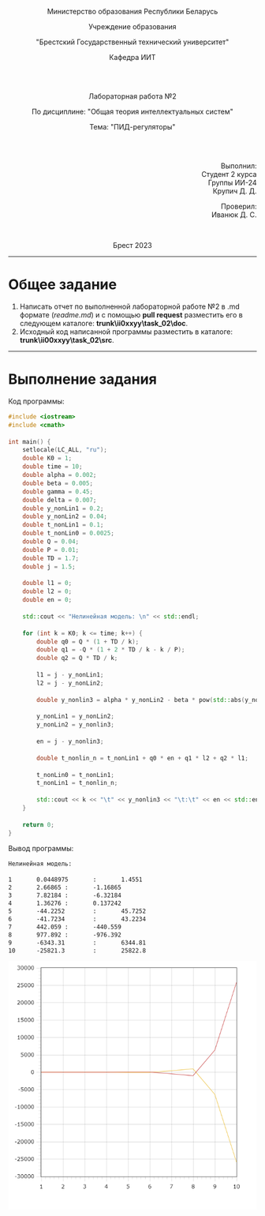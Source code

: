 <p align="center">Министерство образования Республики Беларусь</p>
<p align="center">Учреждение образования</p>
<p align="center">"Брестский Государственный технический университет"</p>
<p align="center">Кафедра ИИТ</p>
<br>
<br>
<p align="center">Лабораторная работа №2</p>
<p align="center">По дисциплине: "Общая теория интеллектуальных систем"</p>
<p align="center">Тема: "ПИД-регуляторы"</p>
<br>
<br>
<p align="right">Выполнил:<br>Студент 2 курса<br>Группы ИИ-24<br>Крупич Д. Д.</p>
<p align="right">Проверил:<br>Иванюк Д. С.</p>
<br>
<p align="center">Брест 2023</p>

---

# Общее задание #
1. Написать отчет по выполненной лабораторной работе №2 в .md формате (*readme.md*) и с помощью **pull request** разместить его в следующем каталоге: **trunk\ii0xxyy\task_02\doc**.
2. Исходный код написанной программы разместить в каталоге: **trunk\ii00xxyy\task_02\src**.
---

# Выполнение задания #

Код программы:
```C++
#include <iostream>
#include <cmath>

int main() {
    setlocale(LC_ALL, "ru");
    double K0 = 1;
    double time = 10;
    double alpha = 0.002;
    double beta = 0.005;
    double gamma = 0.45;
    double delta = 0.007;
    double y_nonLin1 = 0.2;
    double y_nonLin2 = 0.04;
    double t_nonLin1 = 0.1;
    double t_nonLin0 = 0.0025;
    double Q = 0.04;
    double P = 0.01;
    double TD = 1.7;
    double j = 1.5;

    double l1 = 0;
    double l2 = 0;
    double en = 0;

    std::cout << "Нелинейная модель: \n" << std::endl;

    for (int k = K0; k <= time; k++) {
        double q0 = Q * (1 + TD / k);
        double q1 = -Q * (1 + 2 * TD / k - k / P);
        double q2 = Q * TD / k;

        l1 = j - y_nonLin1;
        l2 = j - y_nonLin2;

        double y_nonlin3 = alpha * y_nonLin2 - beta * pow(std::abs(y_nonLin1), 2) + gamma * t_nonLin1 + delta * sin(t_nonLin0);

        y_nonLin1 = y_nonLin2;
        y_nonLin2 = y_nonlin3;

        en = j - y_nonlin3;

        double t_nonlin_n = t_nonLin1 + q0 * en + q1 * l2 + q2 * l1;

        t_nonLin0 = t_nonLin1;
        t_nonLin1 = t_nonlin_n;

        std::cout << k << "\t" << y_nonlin3 << "\t:\t" << en << std::endl;
    }

    return 0;
}
```
Вывод программы:
```
Нелинейная модель:

1       0.0448975       :       1.4551
2       2.66865 :       -1.16865
3       7.82184 :       -6.32184
4       1.36276 :       0.137242
5       -44.2252        :       45.7252
6       -41.7234        :       43.2234
7       442.059 :       -440.559
8       977.892 :       -976.392
9       -6343.31        :       6344.81
10      -25821.3        :       25822.8
```
![](picture.png)
